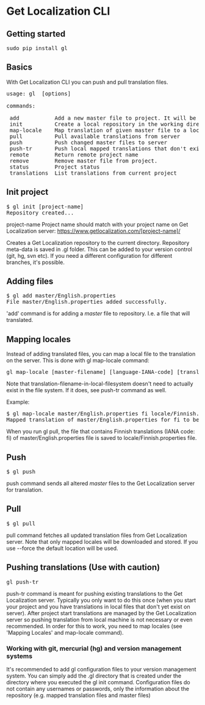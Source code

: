 Get Localization CLI
============

## Getting started ##

<pre>sudo pip install gl</pre>

## Basics ##

With Get Localization CLI you can push and pull translation files. 

<pre>
usage: gl <command> [options]

commands:

 add           Add a new master file to project. It will be tracked and pushed when there are changes.
 init          Create a local repository in the working directory and link it to an existing Get Localization project.
 map-locale    Map translation of given master file to a local file. When the file is pulled from server, it's saved in the given target file.
 pull          Pull available translations from server
 push          Push changed master files to server
 push-tr       Push local mapped translations that don't exist on server
 remote        Return remote project name
 remove        Remove master file from project.
 status        Project status
 translations  List translations from current project
</pre>

## Init project ##
<pre>
$ gl init [project-name]
Repository created...
</pre>

project-name  Project name should match with your project name on Get Localization server: https://www.getlocalization.com/[project-name]/
 
Creates a Get Localization repository to the current directory. Repository meta-data is saved in .gl folder. This can be added to your version control (git, hg, svn etc). If you need a different configuration for different branches, it's possible.

## Adding files ##

<pre>
$ gl add master/English.properties
File master/English.properties added successfully.
</pre>

'add' command is for adding a *master* file to repository. I.e. a file that will translated.

## Mapping locales ##

Instead of adding translated files, you can map a local file to the translation on the server. This is done with gl map-locale command:

<pre>
gl map-locale [master-filename] [language-IANA-code] [translation-filename-in-local-filesystem]
</pre>

Note that translation-filename-in-local-filesystem doesn't need to actually exist in the file system. If it does, see push-tr command as well. 

Example:

<pre>
$ gl map-locale master/English.properties fi locale/Finnish.properties
Mapped translation of master/English.properties for fi to be saved as locale/Finnish.properties
</pre>

When you run gl pull, the file that contains Finnish translations (IANA code: fi) of master/English.properties file is saved to locale/Finnish.properties file.

## Push ##

<pre>
$ gl push
</pre>

push command sends all altered *master* files to the Get Localization server for translation.

## Pull ##

<pre>
$ gl pull
</pre>

pull command fetches all updated translation files from Get Localization server. Note that only mapped locales will be downloaded and stored. If you use --force the default location will be used.

## Pushing translations (Use with caution) ##

<pre>
gl push-tr
</pre>

push-tr command is meant for pushing existing translations to the Get Localization server. Typically you only want to do this once (when you start your project and you have translations in local files that don't yet exist on server). After project start translations are managed by the Get Localization server so pushing translation from local machine is not necessary or even recommended. In order for this to work, you need to map locales (see 'Mapping Locales' and map-locale command). 

### Working with git, mercurial (hg) and version management systems

It's recommended to add gl configuration files to your version management system. You can simply add the .gl directory that is created under the directory where you executed the gl init command. Configuration files do not contain any usernames or passwords, only the information about the repository (e.g. mapped translation files and master files)

